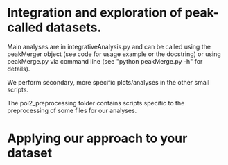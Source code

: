 # Integration and exploration of peak-called datasets.
Main analyses are in integrativeAnalysis.py and can be called using the peakMerger object (see code for usage example or the docstring) or using peakMerge.py via command line (see "python peakMerge.py -h" for details).

We perform secondary, more specific plots/analyses in the other small scripts.

The pol2_preprocessing folder contains scripts specific to the preprocessing of some files for our analyses.

# Applying our approach to your dataset